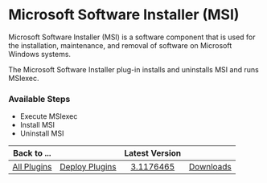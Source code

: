
# Microsoft Software Installer (MSI)

Microsoft Software Installer (MSI) is a software component that is used for the installation, maintenance, and removal of software on Microsoft Windows systems.

The Microsoft Software Installer plug-in installs and uninstalls MSI and runs MSIexec.


### Available Steps

* Execute MSIexec
* Install MSI
* Uninstall MSI



|Back to ...||Latest Version||
| :---: | :---: | :---: | :---: |
|[All Plugins](../../index.md)|[Deploy Plugins](../README.md)|[3.1176465](https://raw.githubusercontent.com/UrbanCode/IBM-UCD-PLUGINS/main/files/MSI/MSI-3.1176465.zip)|[Downloads](downloads.md)|
